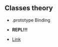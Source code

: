 ## Classes theory

- .prototype Binding

- **REPL!!!**

- [Link](https://repl.it/@vrezhhovanisyan/7lessonoop)
